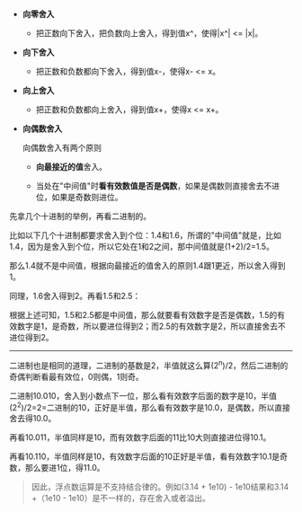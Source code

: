 - **向零舍入**

	- 把正数向下舍入，把负数向上舍入，得到值x^，使得|x^| <= |x|。

- **向下舍入**

	- 把正数和负数都向下舍入，得到值x-，使得x- <= x。

- **向上舍入**

	- 把正数和负数都向上舍入，得到值x+，使得x <= x+。

- **向偶数舍入**

	向偶数舍入有两个原则
	
	- **向最接近的值**舍入。
	
	- 当处在"中间值"时**看有效数值是否是偶数**，如果是偶数则直接舍去不进位，如果是奇数则进位。

先拿几个十进制的举例，再看二进制的。
	
比如以下几个十进制都要求舍入到个位：1.4和1.6，所谓的"中间值"就是，比如1.4，因为是舍入到个位，所以它处在1和2之间，那中间值就是(1+2)/2=1.5。
	
那么1.4就不是中间值，根据向最接近的值舍入的原则1.4跟1更近，所以舍入得到1。
	
同理，1.6舍入得到2。再看1.5和2.5：

根据上述可知，1.5和2.5都是中间值，那么就要看有效数字是否是偶数，1.5的有效数字是1，是奇数，所以要进位得到2；而2.5的有效数字是2，所以直接舍去不进位得到2。

- - - 

二进制也是相同的道理，二进制的基数是2，半值就这么算(2<sup>n</sup>)/2，然后二进制的奇偶判断看最有效位，0则偶，1则奇。
	
二进制10.010，舍入到小数点下一位，那么看有效数字后面的数字是10，半值(2<sup>2</sup>)/2=2=二进制的10，正好是半值，那么看有效数字是10.0，是偶数，所以直接舍去得10.0。

再看10.011，半值同样是10，而有效数字后面的11比10大则直接进位得10.1。
	
再看10.110，半值同样是10，有效数字后面的10正好是半值，看有效数字10.1是奇数，那么要进1位，得11.0。

> 因此，浮点数运算是不支持结合律的。例如(3.14 + 1e10) - 1e10结果和3.14 +（1e10 - 1e10）是不一样的，存在舍入或者溢出。
